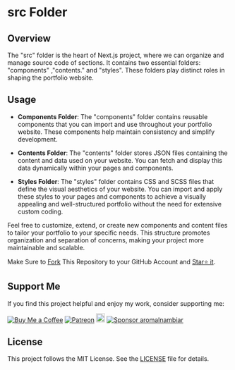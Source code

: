 # src Folder

## Overview

The "src" folder is the heart of Next.js project, where we can organize and manage source code of sections.
It contains two essential folders: "components" ,"contents."
and "styles".
These folders play distinct roles in shaping the portfolio website.

## Usage

- **Components Folder**: The "components" folder contains reusable components that you can import and use throughout your portfolio website. These components help maintain consistency and simplify development.

- **Contents Folder**: The "contents" folder stores JSON files containing the content and data used on your website. You can fetch and display this data dynamically within your pages and components.
- **Styles Folder**: The "styles" folder contains CSS and SCSS files that define the visual aesthetics of your website. You can import and apply these styles to your pages and components to achieve a visually appealing and well-structured portfolio without the need for extensive custom coding.

Feel free to customize, extend, or create new components and content files to tailor your portfolio to your specific needs. This structure promotes organization and separation of concerns, making your project more maintainable and scalable.

Make Sure to [Fork](https://github.com/aromalnambiar/portfolio/fork) This Repository to your GitHub Account and [Star⭐ it](https://github.com/aromalnambiar/portfolio/stargazers).

## Support Me

If you find this project helpful and enjoy my work, consider supporting me:

[![Buy Me a Coffee](https://img.shields.io/badge/Buy%20Me%20a%20Coffee-Donate-orange?logo=buy-me-a-coffee&s=20)](https://www.buymeacoffee.com/aromalnambiar)
[![Patreon](https://img.shields.io/badge/Patreon-Support-red?logo=patreon&s=20)](https://www.patreon.com/aromalnambiar)
<a href="https://ko-fi.com/aromalnambiar"><img src="https://ko-fi.com/img/githubbutton_sm.svg" alt="Ko-fi" height="20"></a>
[![Sponsor aromalnambiar](https://img.shields.io/badge/Sponsor-aromlnambiar?logo=github)](https://github.com/sponsors/aromalnambiar)

## License

This project follows the MIT License. See the [LICENSE](../LICENSE.md) file for details.
